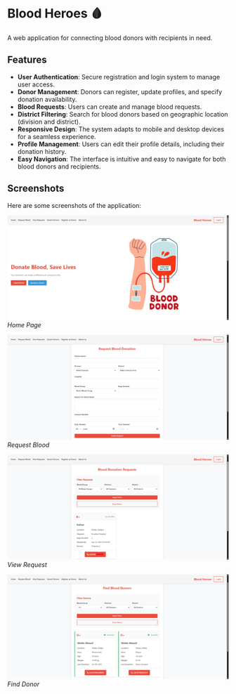 # Blood Heroes 🩸

A web application for connecting blood donors with recipients in need.

## Features
- **User Authentication**: Secure registration and login system to manage user access.
- **Donor Management**: Donors can register, update profiles, and specify donation availability.
- **Blood Requests**: Users can create and manage blood requests.
- **District Filtering**: Search for blood donors based on geographic location (division and district).
- **Responsive Design**: The system adapts to mobile and desktop devices for a seamless experience.
- **Profile Management**: Users can edit their profile details, including their donation history.
- **Easy Navigation**: The interface is intuitive and easy to navigate for both blood donors and recipients.

## Screenshots
Here are some screenshots of the application:

![Home Page](https://raw.githubusercontent.com/shishirahm3d/blood-heroes/refs/heads/main/screenshots/Homepage.png)
*Home Page*

![User Profile Page](https://raw.githubusercontent.com/shishirahm3d/blood-heroes/refs/heads/main/screenshots/Request_Blood.png)
*Request Blood*

![Blood Request Page](https://raw.githubusercontent.com/shishirahm3d/blood-heroes/refs/heads/main/screenshots/Donation_Request.png)
*View Request*

![Blood Request Page](https://raw.githubusercontent.com/shishirahm3d/blood-heroes/refs/heads/main/screenshots/Find_Donor.png)
*Find Donor*
